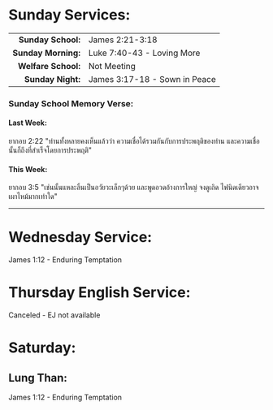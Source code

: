 # Sunday Services:

| | |
| --:|:-- |
| **Sunday School:**  |	James 2:21-3:18
| **Sunday Morning:** |	Luke 7:40-43 - Loving More
| **Welfare School:** |	Not Meeting
| **Sunday Night:**   | James 3:17-18 - Sown in Peace

### Sunday School Memory Verse:
#### Last Week: 
ยากอบ 2:22 "ท่านทั้งหลายคงเห็นแล้วว่า ความเชื่อได้รวมกันกับการประพฤติของท่าน และความเชื่อนั้นก็ถึงที่สำเร็จโดยการประพฤติ"

#### This Week:
ยากอบ 3:5 "เช่นนั้นแหละลิ้นเป็นอวัยวะเล็กๆด้วย และพูดอวดอ้างการใหญ่ จงดูเถิด ไฟนิดเดียวอาจเผาไหม้มากเท่าใด"

---
# Wednesday Service:
James 1:12 - Enduring Temptation

# Thursday English Service:
Canceled - EJ not available

# Saturday:

## Lung Than:
James 1:12 - Enduring Temptation